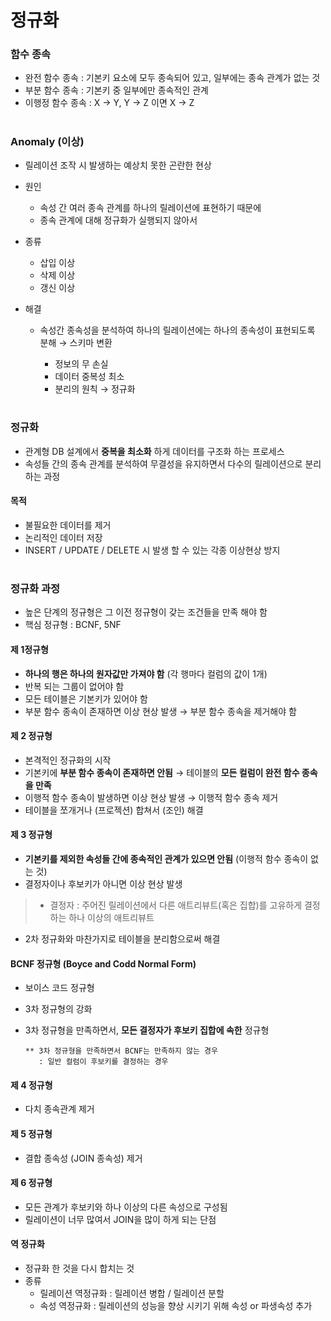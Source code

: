 # 정규화

### 함수 종속    
   - 완전 함수 종속 : 기본키 요소에 모두 종속되어 있고, 일부에는 종속 관계가 없는 것 
   - 부분 함수 종속 : 기본키 중 일부에만 종속적인 관계 
   - 이행정 함수 종속 : X → Y, Y → Z 이면 X → Z 
#   
   
### Anomaly (이상)
 - 릴레이션 조작 시 발생하는 예상치 못한 곤란한 현상 
 - 원인 
   - 속성 간 여러 종속 관계를 하나의 릴레이션에 표현하기 때문에 
   - 종속 관계에 대해 정규화가 실행되지 않아서 
   
 - 종류 
   - 삽입 이상   
   - 삭제 이상
   - 갱신 이상 
   
 - 해결 
   - 속성간 종속성을 분석하여 하나의 릴레이션에는 하나의 종속성이 표현되도록 분해 → 스키마 변환 
   
     - 정보의 무 손실 
     - 데이터 중복성 최소
     - 분리의 원칙 → 정규화 
#

### 정규화
 - 관계형 DB 설계에서 **중복을 최소화** 하게 데이터를 구조화 하는 프로세스 
 - 속성들 간의 종속 관계를 분석하여 무결성을 유지하면서 다수의 릴레이션으로 분리하는 과정 
 
 #### 목적 
  - 불필요한 데이터를 제거 
  - 논리적인 데이터 저장 
  - INSERT / UPDATE / DELETE 시 발생 할 수 있는 각종 이상현상 방지 

# 
### 정규화 과정 
 - 높은 단계의 정규형은 그 이전 정규형이 갖는 조건들을 만족 해야 함 
 - 핵심 정규형 : BCNF, 5NF 

 #### 제 1정규형 
  - **하나의 행은 하나의 원자값만 가져야 함** (각 행마다 컬럼의 값이 1개)
  - 반복 되는 그룹이 없어야 함 	
  - 모든 테이블은 기본키가 있어야 함 
  - 부분 함수 종속이 존재하면 이상 현상 발생 → 부분 함수 종속을 제거해야 함 
	
	
#### 제 2 정규형 
  - 본격적인 정규화의 시작     
  - 기본키에 **부분 함수 종속이 존재하면 안됨** → 테이블의 **모든 컬럼이 완전 함수 종속을 만족**
  - 이행적 함수 종속이 발생하면 이상 현상 발생 → 이행적 함수 종속 제거 	
  - 테이블을 쪼개거나 (프로젝션) 합쳐서 (조인) 해결 
   

 #### 제 3 정규형 
  - **기본키를 제외한 속성들 간에 종속적인 관계가 있으면 안됨** (이행적 함수 종속이 없는 것) 
  - 결정자이나 후보키가 아니면 이상 현상 발생 
  > - 결정자 : 주어진 릴레이션에서 다른 애트리뷰트(혹은 집합)를 고유하게 결정하는 하나 이상의 애트리뷰트 
  - 2차 정규화와 마찬가지로 테이블을 분리함으로써 해결 

#### BCNF 정규형 (Boyce and Codd Normal Form) 
   - 보이스 코드 정규형 
   - 3차 정규형의 강화 
   - 3차 정규형을 만족하면서, **모든 결정자가 후보키 집합에 속한** 정규형 
   
         ** 3차 정규형을 만족하면서 BCNF는 만족하지 않는 경우 
            : 일반 컬럼이 후보키를 결정하는 경우 
   
 #### 제 4 정규형
   - 다치 종속관계 제거
	
 #### 제 5 정규형
   - 결합 종속성 (JOIN 종속성) 제거

#### 제 6 정규형 
 - 모든 관계가 후보키와 하나 이상의 다른 속성으로 구성됨 
 - 릴레이션이 너무 많여서 JOIN을 많이 하게 되는 단점	

 #### 역 정규화 
  - 정규화 한 것을 다시 합치는 것 
  - 종류 
    - 릴레이션 역정규화 : 릴레이션 병합 / 릴레이션 분할 
    - 속성 역정규화 : 릴레이션의 성능을 향상 시키기 위해 속성 or 파생속성 추가 




